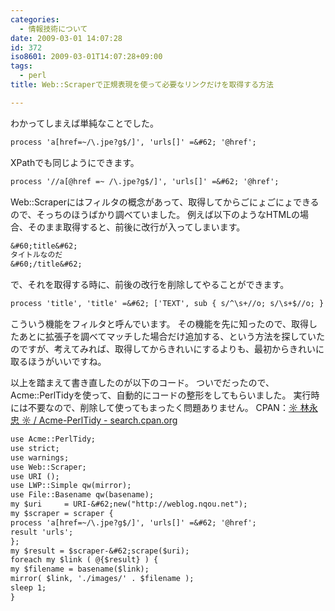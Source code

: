 ```yaml
---
categories:
  - 情報技術について
date: 2009-03-01 14:07:28
id: 372
iso8601: 2009-03-01T14:07:28+09:00
tags:
  - perl
title: Web::Scraperで正規表現を使って必要なリンクだけを取得する方法

---
```


わかってしまえば単純なことでした。
```default
process 'a[href=~/\.jpe?g$/]', 'urls[]' =&#62; '@href';
```
XPathでも同じようにできます。
```default
process '//a[@href =~ /\.jpe?g$/]', 'urls[]' =&#62; '@href';
```
Web::Scraperにはフィルタの概念があって、取得してからごにょごにょできるので、そっちのほうばかり調べていました。
例えば以下のようなHTMLの場合、そのまま取得すると、前後に改行が入ってしまいます。
```default
&#60;title&#62;
タイトルなのだ
&#60;/title&#62;
```
で、それを取得する時に、前後の改行を削除してやることができます。
```default
process 'title', 'title' =&#62; ['TEXT', sub { s/^\s+//o; s/\s+$//o; } ];
```
こういう機能をフィルタと呼んでいます。
その機能を先に知ったので、取得したあとに拡張子を調べてマッチした場合だけ追加する、という方法を探していたのですが、考えてみれば、取得してからきれいにするよりも、最初からきれいに取るほうがいいですね。


以上を踏まえて書き直したのが以下のコード。
ついでだったので、Acme::PerlTidyを使って、自動的にコードの整形をしてもらいました。
実行時には不要なので、削除して使ってもまったく問題ありません。
CPAN：<a href="http://search.cpan.org/dist/Acme-PerlTidy/">☼ 林永忠 ☼ / Acme-PerlTidy - search.cpan.org</a>
```default
use Acme::PerlTidy;
use strict;
use warnings;
use Web::Scraper;
use URI ();
use LWP::Simple qw(mirror);
use File::Basename qw(basename);
my $uri     = URI-&#62;new("http://weblog.nqou.net");
my $scraper = scraper {
process 'a[href=~/\.jpe?g$/]', 'urls[]' =&#62; '@href';
result 'urls';
};
my $result = $scraper-&#62;scrape($uri);
foreach my $link ( @{$result} ) {
my $filename = basename($link);
mirror( $link, './images/' . $filename );
sleep 1;
}
```
    	